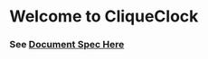 <h1>Welcome to CliqueClock</h1>
<h3>See <a href="https://docs.google.com/document/d/12LY2BfQglL2AZYalhYC0nZ0lCEzRi4uMfvgShIqUKgg/edit?usp=sharing" target="_blank">Document Spec Here</a></h3>